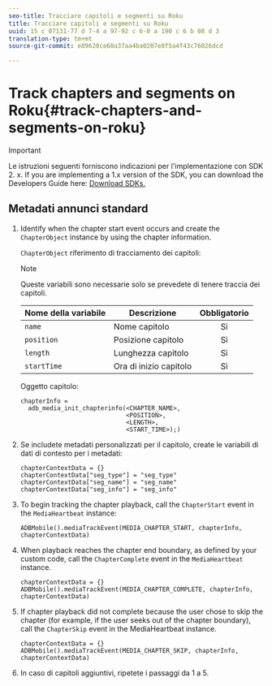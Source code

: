 ```yaml
---
seo-title: Tracciare capitoli e segmenti su Roku
title: Tracciare capitoli e segmenti su Roku
uuid: 15 c 07131-77 d 7-4 a 97-92 c 6-0 a 190 c 6 b 08 d 3
translation-type: tm+mt
source-git-commit: e89620ce60a37aa4ba0207e8f5a4f43c76026dcd

---
```



# Track chapters and segments on Roku{#track-chapters-and-segments-on-roku}

>[!IMPORTANT]
>
>Le istruzioni seguenti forniscono indicazioni per l'implementazione con SDK 2. x. If you are implementing a 1.x version of the SDK, you can download the Developers Guide here: [Download SDKs.](/help/sdk-implement/download-sdks.md)

## Metadati annunci standard

1. Identify when the chapter start event occurs and create the `ChapterObject` instance by using the chapter information.

   `ChapterObject` riferimento di tracciamento dei capitoli:

   >[!NOTE]
   >
   >Queste variabili sono necessarie solo se prevedete di tenere traccia dei capitoli.

   | Nome della variabile | Descrizione | Obbligatorio |
   | --- | --- | :---: |
   | `name` | Nome capitolo | Sì |
   | `position` | Posizione capitolo | Sì |
   | `length` | Lunghezza capitolo | Sì |
   | `startTime` | Ora di inizio capitolo | Sì |

   Oggetto capitolo:

   ```
   chapterInfo =  
     adb_media_init_chapterinfo(<CHAPTER_NAME>,  
                                <POSITION>,  
                                <LENGTH>,  
                                <START_TIME>);)
   ```

1. Se includete metadati personalizzati per il capitolo, create le variabili di dati di contesto per i metadati:

   ```
   chapterContextData = {} 
   chapterContextData["seg_type"] = "seg_type" 
   chapterContextData["seg_name"] = "seg_name" 
   chapterContextData["seg_info"] = "seg_info"
   ```

1. To begin tracking the chapter playback, call the `ChapterStart` event in the `MediaHeartbeat` instance:

   ```
   ADBMobile().mediaTrackEvent(MEDIA_CHAPTER_START, chapterInfo, chapterContextData)
   ```

1. When playback reaches the chapter end boundary, as defined by your custom code, call the `ChapterComplete` event in the `MediaHeartbeat` instance.

   ```
   chapterContextData = {} 
   ADBMobile().mediaTrackEvent(MEDIA_CHAPTER_COMPLETE, chapterInfo, chapterContextData)
   ```

1. If chapter playback did not complete because the user chose to skip the chapter (for example, if the user seeks out of the chapter boundary), call the `ChapterSkip` event in the MediaHeartbeat instance.

   ```
   chapterContextData = {} 
   ADBMobile().mediaTrackEvent(MEDIA_CHAPTER_SKIP, chapterInfo, chapterContextData)
   ```

1. In caso di capitoli aggiuntivi, ripetete i passaggi da 1 a 5.

